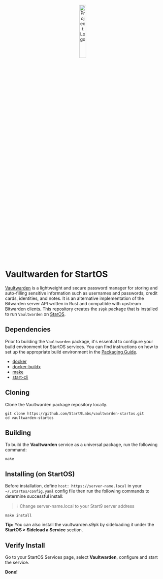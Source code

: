 <p align="center">
  <img src="icon.png" alt="Project Logo" width="21%">
</p>

# Vaultwarden for StartOS

[Vaultwarden](https://github.com/dani-garcia/vaultwarden) is a lightweight and secure password manager for storing and auto-filling sensitive information such as usernames and passwords, credit cards, identities, and notes. It is an alternative implementation of the Bitwarden server API written in Rust and compatible with upstream Bitwarden clients. This repository creates the `s9pk` package that is installed to run `Vaultwarden` on [StarOS](https://github.com/Start9Labs/start-os/).

## Dependencies

Prior to building the `Vaultwarden` package, it's essential to configure your build environment for StartOS services. You can find instructions on how to set up the appropriate build environment in the [Packaging Guide](https://staging.docs.start9.com/packaging-guide/).

- [docker](https://docs.docker.com/get-docker)
- [docker-buildx](https://docs.docker.com/buildx/working-with-buildx/)
- [make](https://www.gnu.org/software/make/)
- [start-cli](https://github.com/Start9Labs/start-cli/)

## Cloning

Clone the Vaultwarden package repository locally.

```
git clone https://github.com/Start9Labs/vaultwarden-startos.git
cd vaultwarden-startos
```

## Building

To build the **Vaultwarden** service as a universal package, run the following command:

```
make
```

## Installing (on StartOS)

Before installation, define `host: https://server-name.local` in your `~/.startos/config.yaml` config file then run the following commands to determine successful install:

> :information_source: Change server-name.local to your Start9 server address

```
make install
```

**Tip:** You can also install the vaultwarden.s9pk by sideloading it under the **StartOS > Sideload a Service** section.

## Verify Install

Go to your StartOS Services page, select **Vaultwarden**, configure and start the service.

**Done!**
